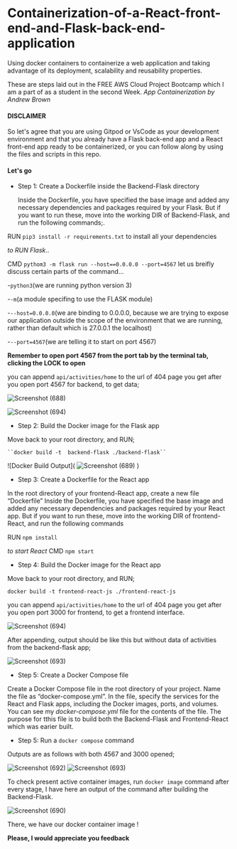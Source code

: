 # Containerization-of-a-React-front-end-and-Flask-back-end-application
Using docker containers to containerize a web application and taking advantage of its deployment, scalability and reusability properties.

These are steps laid out in the FREE AWS Cloud Project Bootcamp which I am a part of as a student in the second Week. *App Containerization by Andrew Brown*

#### DISCLAIMER
So let's agree that you are using Gitpod or VsCode as your development environment and that you already have a Flask back-end app and a React front-end app ready to be containerized, or you can follow along by using the files and scripts in this repo.

#### Let's go

* Step 1: Create a Dockerfile inside the Backend-Flask directory

    Inside the Dockerfile, you have specified the base image and added any necessary dependencies and packages required by your Flask. But if you want to run these, move into the working DIR of Backend-Flask, and run the following commands;.
    
RUN ``pip3 install -r requirements.txt`` to install all your dependencies 

*to RUN Flask*..

CMD  ``pythom3 -m flask run --host==0.0.0.0 --port=4567`` let us breifly discuss certain parts of the command...


  -`python3`(we are running python version 3)
  
  -`-m`(a module specifing to use the FLASK module)
  
  -`--host=0.0.0.0`(we are binding to 0.0.0.0, because we are trying to expose our application outside the scope of the environment that we are running, rather than default which is 27.0.0.1 the localhost)
  
  -`--port=4567`(we are telling it to start on port 4567)
  
  
 **Remember to open port 4567 from the port tab by the terminal tab, clicking the LOCK to open**
  
  you can append ``api/activities/home`` to the url of 404 page you get after you open port 4567 for backend, to get data;
  
  ![Screenshot (688)](https://user-images.githubusercontent.com/66221234/221381105-6708e064-b879-4c10-a599-b6902c3d9083.png)

  
  ![Screenshot (694)](https://user-images.githubusercontent.com/66221234/221379622-ac9e8500-1060-4cdc-a01d-f06f57e8fc4c.png)


* Step 2: Build the Docker image for the Flask app

Move back to your root directory, and RUN;

    ``docker build -t  backend-flask ./backend-flask``
![Docker Build Output]( ![Screenshot (689)](https://user-images.githubusercontent.com/66221234/221378968-eb34a183-c822-4beb-829d-5e05c40aaf56.png)
 )
 
 * Step 3: Create a Dockerfile for the React app
 
 In the root directory of your frontend-React app, create a new file “Dockerfile” Inside the Dockerfile, you have specified the base image and added any necessary dependencies and packages required by your  React app. But if you want to run these, move into the working DIR of frontend-React, and run the following commands
 
 RUN ``npm install``
 
 *to start React*
 CMD ``npm start``
 
 * Step 4: Build the Docker image for the React app
 
 Move back to your root directory, and RUN;
 
 ``docker build -t frontend-react-js ./frontend-react-js``
 
 you can append ``api/activities/home`` to the url of 404 page you get after you open port 3000 for frontend, to get a frontend interface.
 
 ![Screenshot (694)](https://user-images.githubusercontent.com/66221234/221380166-00e78911-c836-4944-8266-ed6bfb175eab.png)

After appending, output should be like this but without data of activities from the backend-flask app;


 ![Screenshot (693)](https://user-images.githubusercontent.com/66221234/221380420-b2b94ca1-facf-47b8-ba39-466b6022e38a.png)

* Step 5: Create a Docker Compose file

Create a Docker Compose file in the root directory of your project. Name the file as “docker-compose.yml”. In the file, specify the services for the React and Flask apps, including the Docker images, ports, and volumes.
You can see my *_docker-compose.yml_* file for the contents of the file. The purpose for tthis file is to build both the Backend-Flask and Frontend-React which was earier built.

* Step 5: Run a ``docker compose`` command

Outputs are as follows with both 4567 and 3000 opened; 

![Screenshot (692)](https://user-images.githubusercontent.com/66221234/221380855-a75e7c2d-e872-404a-a73a-b4c22be6e0b4.png)
![Screenshot (693)](https://user-images.githubusercontent.com/66221234/221380881-2aa94a8a-72d8-44db-8636-2a6bef59a685.png)

To check present active container images, run ``docker image`` command after every stage, I have here an output of the command after building the Backend-Flask.


![Screenshot (690)](https://user-images.githubusercontent.com/66221234/221381198-596fdda4-6013-4464-9d08-2d2f56e772a9.png)

There, we have our docker container image !

**Please, I would appreciate you feedback**


